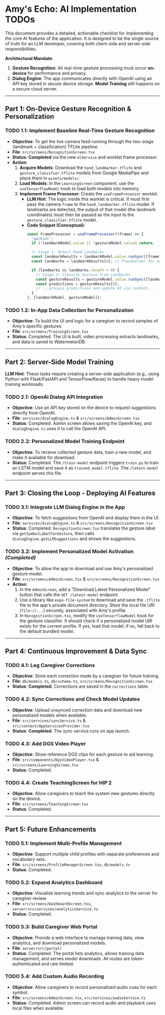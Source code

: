 # Amy's Echo: AI Implementation TODOs

This document provides a detailed, actionable checklist for implementing the core AI features of the application. It is designed to be the single source of truth for an LLM developer, covering both client-side and server-side responsibilities.

**Architectural Mandate**:
1.  **Gesture Recognition**: All real-time gesture processing must occur **on-device** for performance and privacy.
2.  **Dialog Engine**: The app communicates directly with OpenAI using an API key stored in secure device storage. **Model Training** still happens on a secure cloud server.

---

## **Part 1: On-Device Gesture Recognition & Personalization**

### **TODO 1.1: Implement Baseline Real-Time Gesture Recognition**

* **Objective**: To get the live camera feed running through the two-stage (landmark + classification) TFLite pipeline.
* **File**: `src/screens/RecognitionScreen.tsx`
* **Status**: **Completed** via the new `mlService` and worklet frame processor.
* **Action**:
    1.  **Acquire Models**: Download the `hand_landmarker.tflite` and `gesture_classifier.tflite` models from Google MediaPipe and place them in `assets/models/`.
    2.  **Load Models**: In the `LearningScreen` component, use the `useTensorflowModel` hook to load both models into memory.
    3.  **Implement Frame Processor**: Create the `useFrameProcessor` worklet.
        * **LLM Hint**: The logic inside this worklet is critical. It must first pass the camera `frame` to the `hand_landmarker.tflite` model. If landmarks are detected, the output of that model (the landmark coordinates) must then be passed as the input to the `gesture_classifier.tflite` model.
        * **Code Snippet (Conceptual)**:
            ```typescript
            const frameProcessor = useFrameProcessor((frame) => {
              'worklet';
              if (!landmarkModel.value || !gestureModel.value) return;

              // Stage 1: Detect Hand Landmarks
              const landmarkResults = landmarkModel.value.runSync([frame]);
              const landmarks = landmarkResults[0]; // Placeholder for actual data extraction

              if (landmarks && landmarks.length > 0) {
                // Stage 2: Classify Gesture from Landmarks
                const gestureResults = gestureModel.value.runSync([landmarks]);
                const predictions = gestureResults[0];
                // ...process predictions and update UI via runOnJS...
              }
            }, [landmarkModel, gestureModel]);
            ```

### **TODO 1.2: In-App Data Collection for Personalization**

* **Objective**: To build the UI and logic for a caregiver to record samples of Amy's specific gestures.
* **File**: `src/screens/TrainingScreen.tsx`
* **Status**: Completed. The UI is built, video processing extracts landmarks, and data is saved to WatermelonDB.

---

## **Part 2: Server-Side Model Training**

**LLM Hint**: These tasks require creating a server-side application (e.g., using Python with Flask/FastAPI and TensorFlow/Keras) to handle heavy model training workloads.

### **TODO 2.1: OpenAI Dialog API Integration**

* **Objective**: Use an API key stored on the device to request suggestions directly from OpenAI.
* **File**: `services/dialogEngine.ts` & `src/screens/AdminScreen.tsx`
* **Status**: Completed. Admin screen allows saving the OpenAI key, and `dialogEngine.ts` uses it to call the OpenAI API.

### **TODO 2.2: Personalized Model Training Endpoint**

* **Objective**: To receive collected gesture data, train a new model, and make it available for download.
* **Status**: Completed. The `/train-model` endpoint triggers `train.py` to train an LSTM model and save it as `trained_model.tflite`. The `/latest-model` endpoint serves this file.

---

## **Part 3: Closing the Loop - Deploying AI Features**

### **TODO 3.1: Integrate LLM Dialog Engine in the App**

* **Objective**: To fetch suggestions from OpenAI and display them in the UI.
* **File**: `services/dialogEngine.ts` & `src/screens/RecognitionScreen.tsx`
* **Status**: Completed. `RecognitionScreen.tsx` translates the gesture label via `getSymbolLabelForGesture`, then calls `dialogEngine.getLLMSuggestions` and shows the suggestions.

### **TODO 3.2: Implement Personalized Model Activation** *(Completed)*

* **Objective**: To allow the app to download and use Amy's personalized gesture model.
* **File**: `src/screens/AdminScreen.tsx` & `src/screens/RecognitionScreen.tsx`
* **Action**:
    1.  In the `AdminScreen`, add a "Download Latest Personalized Model" button that calls the `GET /latest-model` endpoint.
    2.  Use a library like `expo-file-system` to download and save the `.tflite` file to the app's private document directory. Store the local file URI (`file://...`) securely, associated with Amy's profile.
    3.  In `RecognitionScreen.tsx`, modify the `useTensorflowModel` hook for the gesture classifier. It should check if a personalized model URI exists for the current profile. If yes, load that model; if no, fall back to the default bundled model.

---

## **Part 4: Continuous Improvement & Data Sync**

### **TODO 4.1: Log Caregiver Corrections**

* **Objective**: Store each correction made by a caregiver for future training.
* **File**: `db/models.ts`, `db/schema.ts`, `src/screens/RecognitionScreen.tsx`
* **Status**: **Completed**. Corrections are saved in the `corrections` table.

### **TODO 4.2: Sync Corrections and Check Model Updates**

* **Objective**: Upload unsynced correction data and download new personalized models when available.
* **File**: `src/services/syncService.ts` & `src/context/AppServicesProvider.tsx`
* **Status**: **Completed**. The sync service runs on app launch.

### **TODO 4.3: Add DGS Video Player**

* **Objective**: Show reference DGS clips for each gesture to aid learning.
* **File**: `src/components/DgsVideoPlayer.tsx` & `src/screens/LearningScreen.tsx`
* **Status**: Completed.

### **TODO 4.4: Create TeachingScreen for HIP 2**

* **Objective**: Allow caregivers to teach the system new gestures directly on the device.
* **File**: `src/screens/TeachingScreen.tsx`
* **Status**: Completed.

---

## **Part 5: Future Enhancements**

### **TODO 5.1: Implement Multi-Profile Management**

* **Objective**: Support multiple child profiles with separate preferences and vocabulary sets.
* **File**: `src/screens/ProfileManagerScreen.tsx`, `db/models.ts`
* **Status**: Completed.

### **TODO 5.2: Expand Analytics Dashboard**

* **Objective**: Visualize learning trends and sync analytics to the server for caregiver review.
* **File**: `src/screens/DashboardScreen.tsx`, `server/src/services/analyticsService.ts`
* **Status**: Completed.

### **TODO 5.3: Build Caregiver Web Portal**

* **Objective**: Provide a web interface to manage training data, view analytics, and download personalized models.
* **File**: `server/src/portal/`
* **Status**: Completed. The portal lists analytics, allows training data management, and serves model downloads. All routes are token-authenticated and rate limited.

### **TODO 5.4: Add Custom Audio Recording**

* **Objective**: Allow caregivers to record personalized audio cues for each symbol.
* **File**: `src/screens/AdminScreen.tsx`, `src/services/audioService.ts`
* **Status**: Completed. Admin screen can record audio and playback uses local files when available.
